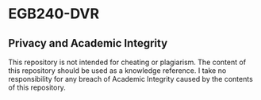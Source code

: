 # EGB240-DVR
## Privacy and Academic Integrity
This repository is not intended for cheating or plagiarism. The content of this repository should be used as a knowledge reference. I take no responsibility for any breach of Academic Integrity caused by the contents of this repository.
